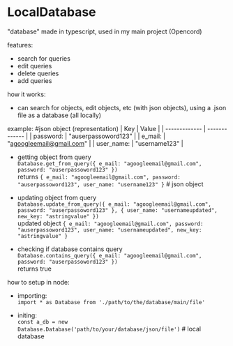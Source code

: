 # LocalDatabase
"database" made in typescript, used in my main project (Opencord)

features:
- search for queries
- edit queries
- delete queries
- add queries

how it works:
- can search for objects, edit objects, etc (with json objects), using a .json file as a database (all locally)

example:
#json object (representation)
| Key  | Value |
| ------------- | ------------- |
| password:  | "auserpassoword123"  |
| e_mail:  | "agoogleemail@gmail.com"  |
| user_name:  | "username123"  |

- getting object from query<br>
`Database.get_from_query({ e_mail: "agoogleemail@gmail.com", password: "auserpassoword123" })`<br>
returns `{ e_mail: "agoogleemail@gmail.com", password: "auserpassoword123", user_name: "username123" }` # json object<br>

- updating object from query<br>
`Database.update_from_query({ e_mail: "agoogleemail@gmail.com", password: "auserpassoword123" }, { user_name: "usernameupdated", new_key: "astringvalue" })`<br>
updated object `{ e_mail: "agoogleemail@gmail.com", password: "auserpassoword123", user_name: "usernameupdated", new_key: "astringvalue" }`<br>

- checking if database contains query<br>
`Database.contains_query({ e_mail: "agoogleemail@gmail.com", password: "auserpassoword123" })`<br>
returns true<br>

how to setup in node:<br>
- importing:<br>
`import * as Database from './path/to/the/database/main/file'`<br>

- initing:<br>
`const a_db = new Database.Database('path/to/your/database/json/file')` # local database<br>

